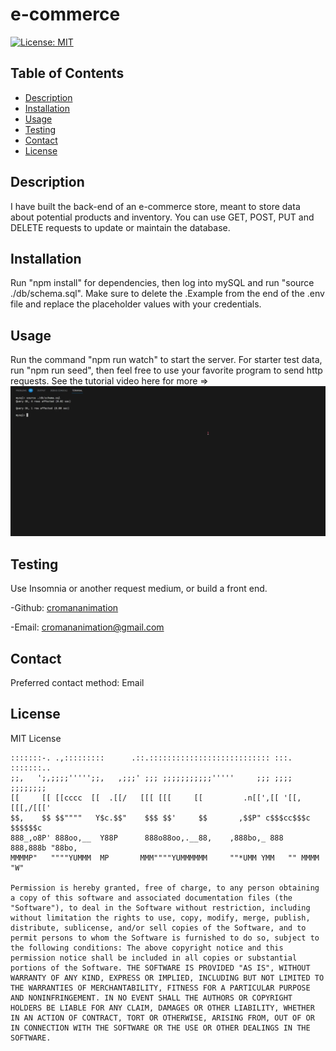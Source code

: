 # e-commerce
[![License: MIT](https://img.shields.io/badge/License-MIT-yellow.svg)](https://opensource.org/licenses/MIT)

## Table of Contents
 - [Description](#description)
 - [Installation](#installation)
 - [Usage](#usage)
 - [Testing](#testing)
 - [Contact](#contact)
 - [License](#license)


## Description

I have built the back-end of an e-commerce store, meant to store data about potential products and inventory. You can use GET, POST, PUT and DELETE requests to update or maintain the database.

## Installation

Run "npm install" for dependencies, then log into mySQL and run "source ./db/schema.sql". Make sure to delete the .Example from the end of the .env file and replace the placeholder values with your credentials.

## Usage

Run the command "npm run watch" to start the server. For starter test data, run "npm run seed", then feel free to use your favorite program to send http requests. See the tutorial video here for more =>  
[![Tutorial Video](./assets/images/Preview.png)](https://youtu.be/hUEJZPzB4FA "Preview")


## Testing

Use Insomnia or another request medium, or build a front end.

-Github: [cromananimation](https://github.com/cromananimation)

-Email: cromananimation@gmail.com

## Contact

 Preferred contact method: Email

## License

MIT License
    
    :::::::-. .,:::::::::      .::.::::::::::::::::::::::::::: :::.    :::::::..   
    ;;,   ';,;;;;''''';;,   ,;;;' ;;; ;;;;;;;;;;;'''''     ;;; ;;;;   ;;;;;;;;  
    [[     [[ [[cccc  [[  .[[/   [[[ [[[     [[         .n[[',[[ '[[,  [[[,/[[['  
    $$,    $$ $$""""   Y$c.$$"    $$$ $$'     $$       ,$$P" c$$$cc$$$c $$$$$$c    
    888_,o8P' 888oo,__  Y88P      888o88oo,.__88,    ,888bo,_ 888   888,888b "88bo,
    MMMMP"   """"YUMMM  MP       MMM""""YUMMMMMM     ""*UMM YMM   "" MMMM   "W" 

    Permission is hereby granted, free of charge, to any person obtaining a copy of this software and associated documentation files (the "Software"), to deal in the Software without restriction, including without limitation the rights to use, copy, modify, merge, publish, distribute, sublicense, and/or sell copies of the Software, and to permit persons to whom the Software is furnished to do so, subject to the following conditions: The above copyright notice and this permission notice shall be included in all copies or substantial portions of the Software. THE SOFTWARE IS PROVIDED "AS IS", WITHOUT WARRANTY OF ANY KIND, EXPRESS OR IMPLIED, INCLUDING BUT NOT LIMITED TO THE WARRANTIES OF MERCHANTABILITY, FITNESS FOR A PARTICULAR PURPOSE AND NONINFRINGEMENT. IN NO EVENT SHALL THE AUTHORS OR COPYRIGHT HOLDERS BE LIABLE FOR ANY CLAIM, DAMAGES OR OTHER LIABILITY, WHETHER IN AN ACTION OF CONTRACT, TORT OR OTHERWISE, ARISING FROM, OUT OF OR IN CONNECTION WITH THE SOFTWARE OR THE USE OR OTHER DEALINGS IN THE SOFTWARE.